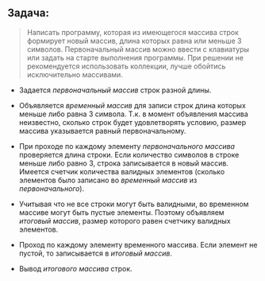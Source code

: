 ## Задача: 
> Написать программу, которая из имеющегося массива строк формирует новый массив,  длина которых равна или меньше 3 символов. Первоначальный массив можно ввести с клавиатуры или задать на старте выполнения программы. При решении не рекомендуется использовать коллекции, лучше обойтись исключительно массивами.


* Задается *первоначальный массив* строк разной длины.

* Объявляется *временный массив* для записи строк длина которых меньше либо равна 3 символа. Т.к. в момент объявления массива неизвестно, сколько строк будет удовлетворять условию, размер массива указывается равный первоначальному. 

*  При проходе по каждому элементу *первоначального массива* проверяется длина строки. Если количество символов в строке меньше либо равно 3, строка записывается в новый массив. Имеется счетчик количества валидных элементов (сколько элементов было записано во *временный массив* из *первоначального*).

* Учитывая что не все строки могут быть валидными, во временном массиве могут быть пустые элементы. Поэтому объявляем *итоговый массив*, размер которого равен счетчику валидных элементов.

*  Проход по каждому элементу временного массива. Если элемент не пустой, то записывается в *итоговый массив*.

* Вывод *итогового массива* строк.